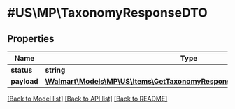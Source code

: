 # #US\MP\TaxonomyResponseDTO

## Properties

Name | Type | Description | Notes
------------ | ------------- | ------------- | -------------
**status** | **string** |  | [optional]
**payload** | [**\Walmart\Models\MP\US\Items\GetTaxonomyResponse200ResponsePayloadInner[]**](GetTaxonomyResponse200ResponsePayloadInner.md) |  | [optional]


[[Back to Model list]](../) [[Back to API list]](../../Api/US/MP) [[Back to README]](../../README.md)
